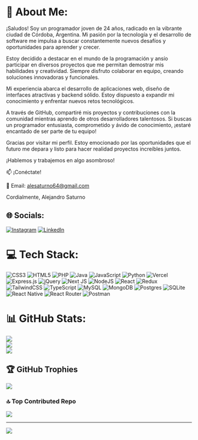 # 💫 About Me:
¡Saludos! Soy un programador joven de 24 años, radicado en la vibrante ciudad de Córdoba, Argentina. Mi pasión por la tecnología y el desarrollo de software me impulsa a buscar constantemente nuevos desafíos y oportunidades para aprender y crecer.

Estoy decidido a destacar en el mundo de la programación y ansío participar en diversos proyectos que me permitan demostrar mis habilidades y creatividad. Siempre disfruto colaborar en equipo, creando soluciones innovadoras y funcionales.

Mi experiencia abarca el desarrollo de aplicaciones web, diseño de interfaces atractivas y backend sólido. Estoy dispuesto a expandir mi conocimiento y enfrentar nuevos retos tecnológicos.

A través de GitHub, compartiré mis proyectos y contribuciones con la comunidad mientras aprendo de otros desarrolladores talentosos. Si buscas un programador entusiasta, comprometido y ávido de conocimiento, ¡estaré encantado de ser parte de tu equipo!

Gracias por visitar mi perfil. Estoy emocionado por las oportunidades que el futuro me depara y listo para hacer realidad proyectos increíbles juntos.

¡Hablemos y trabajemos en algo asombroso!

📫 ¡Conéctate!

📧 Email: alesaturno64@gmail.com

Cordialmente,
Alejandro Saturno


## 🌐 Socials:
[![Instagram](https://img.shields.io/badge/Instagram-%23E4405F.svg?logo=Instagram&logoColor=white)](https://www.instagram.com/alesaturno64/) [![LinkedIn](https://img.shields.io/badge/LinkedIn-%230077B5.svg?logo=linkedin&logoColor=white)](https://www.linkedin.com/in/alejandro-saturno-1b5967206/) 

# 💻 Tech Stack:
![CSS3](https://img.shields.io/badge/css3-%231572B6.svg?style=for-the-badge&logo=css3&logoColor=white) ![HTML5](https://img.shields.io/badge/html5-%23E34F26.svg?style=for-the-badge&logo=html5&logoColor=white) ![PHP](https://img.shields.io/badge/php-%23777BB4.svg?style=for-the-badge&logo=php&logoColor=white) ![Java](https://img.shields.io/badge/java-%23ED8B00.svg?style=for-the-badge&logo=java&logoColor=white) ![JavaScript](https://img.shields.io/badge/javascript-%23323330.svg?style=for-the-badge&logo=javascript&logoColor=%23F7DF1E) ![Python](https://img.shields.io/badge/python-3670A0?style=for-the-badge&logo=python&logoColor=ffdd54) ![Vercel](https://img.shields.io/badge/vercel-%23000000.svg?style=for-the-badge&logo=vercel&logoColor=white) ![Express.js](https://img.shields.io/badge/express.js-%23404d59.svg?style=for-the-badge&logo=express&logoColor=%2361DAFB) ![jQuery](https://img.shields.io/badge/jquery-%230769AD.svg?style=for-the-badge&logo=jquery&logoColor=white) ![Next JS](https://img.shields.io/badge/Next-black?style=for-the-badge&logo=next.js&logoColor=white) ![NodeJS](https://img.shields.io/badge/node.js-6DA55F?style=for-the-badge&logo=node.js&logoColor=white) ![React](https://img.shields.io/badge/react-%2320232a.svg?style=for-the-badge&logo=react&logoColor=%2361DAFB) ![Redux](https://img.shields.io/badge/redux-%23593d88.svg?style=for-the-badge&logo=redux&logoColor=white) ![TailwindCSS](https://img.shields.io/badge/tailwindcss-%2338B2AC.svg?style=for-the-badge&logo=tailwind-css&logoColor=white) ![TypeScript](https://img.shields.io/badge/typescript-%23007ACC.svg?style=for-the-badge&logo=typescript&logoColor=white) ![MySQL](https://img.shields.io/badge/mysql-%2300f.svg?style=for-the-badge&logo=mysql&logoColor=white) ![MongoDB](https://img.shields.io/badge/MongoDB-%234ea94b.svg?style=for-the-badge&logo=mongodb&logoColor=white) ![Postgres](https://img.shields.io/badge/postgres-%23316192.svg?style=for-the-badge&logo=postgresql&logoColor=white) ![SQLite](https://img.shields.io/badge/sqlite-%2307405e.svg?style=for-the-badge&logo=sqlite&logoColor=white) ![React Native](https://img.shields.io/badge/react_native-%2320232a.svg?style=for-the-badge&logo=react&logoColor=%2361DAFB) ![React Router](https://img.shields.io/badge/React_Router-CA4245?style=for-the-badge&logo=react-router&logoColor=white) ![Postman](https://img.shields.io/badge/Postman-FF6C37?style=for-the-badge&logo=postman&logoColor=white)
# 📊 GitHub Stats:
![](https://github-readme-stats.vercel.app/api?username=AleSaturno&theme=radical&hide_border=false&include_all_commits=false&count_private=false)<br/>
![](https://github-readme-streak-stats.herokuapp.com/?user=AleSaturno&theme=radical&hide_border=false)<br/>
![](https://github-readme-stats.vercel.app/api/top-langs/?username=AleSaturno&theme=radical&hide_border=false&include_all_commits=false&count_private=false&layout=compact)

## 🏆 GitHub Trophies
![](https://github-profile-trophy.vercel.app/?username=AleSaturno&theme=radical&no-frame=false&no-bg=true&margin-w=4)

### 🔝 Top Contributed Repo
![](https://github-contributor-stats.vercel.app/api?username=AleSaturno&limit=5&theme=monokai&combine_all_yearly_contributions=true)

---
[![](https://visitcount.itsvg.in/api?id=AleSaturno&icon=0&color=0)](https://visitcount.itsvg.in)

<!-- Proudly created with GPRM ( https://gprm.itsvg.in ) -->
